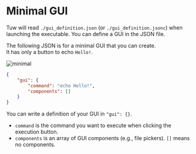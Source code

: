 # Minimal GUI

Tuw will read `./gui_definition.json` (or `./gui_definition.jsonc`) when launching the executable. You can define a GUI in the JSON file.  
  
The following JSON is for a minimal GUI that you can create.  
It has only a button to echo `Hello!`.  

![minimal](https://github.com/matyalatte/tuw/assets/69258547/a47047d4-0b7c-48cf-bf6b-18b62476e71c)

```json
{
    "gui": {
        "command": "echo Hello!",
        "components": []
    }
}
```

You can write a definition of your GUI in `"gui": {}`.  

-   `command` is the command you want to execute when clicking the execution button.
-   `components` is an array of GUI components (e.g., file pickers). `[]` means no components.
